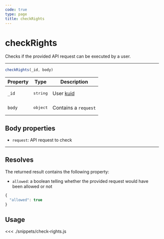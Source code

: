 ```yaml
---
code: true
type: page
title: checkRights
---
```


# checkRights

<SinceBadge version="Kuzzle 2.8.0"/>
<SinceBadge version="auto-version"/>

Checks if the provided API request can be executed by a user.

---

```js
checkRights(_id, body)
```

| Property | Type | Description |
|--- |--- |--- |
| `_id` | <pre>string</pre> | User [kuid](/core/2/guides/main-concepts/authentication#kuzzle-user-identifier-kuid) |
| `body` | <pre>object</pre> | Contains a `request` |

## Body properties

- `request`: API request to check

---

## Resolves

The returned result contains the following property:

- `allowed`: a boolean telling whether the provided request would have been allowed or not

```js
{
  "allowed": true
}
```

## Usage

<<< ./snippets/check-rights.js
